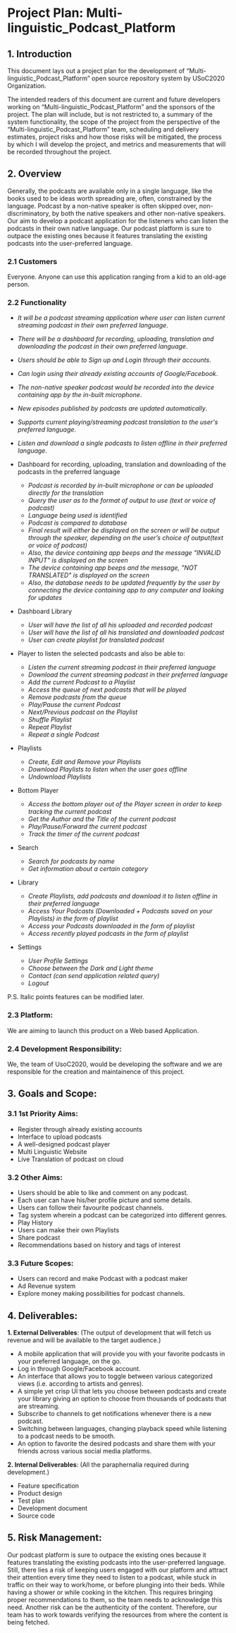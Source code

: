 # Project Plan: Multi-linguistic_Podcast_Platform

## 1. Introduction

This document lays out a project plan for the development of “Multi-linguistic_Podcast_Platform” open source repository system by USoC2020 Organization. 

The intended readers of this document are current and future developers working on “Multi-linguistic_Podcast_Platform” and the sponsors of the project. The plan will include, but is not restricted to, a summary of the system functionality, the scope of the project from the perspective of the “Multi-linguistic_Podcast_Platform” team, scheduling and delivery estimates, project risks and how those risks will be mitigated, the process by which I will develop the project, and metrics and measurements that will be recorded throughout the project.

## 2. Overview

Generally, the podcasts are available only in a single language, like the books used to be ideas worth spreading are, often, constrained by the language. Podcast by a non-native speaker is often skipped over, non-discriminatory, by both the native speakers and other non-native speakers. Our aim to develop a podcast application for the listeners who can listen the podcasts in their own 
native language. Our podcast platform is sure to outpace the existing ones because it features translating the existing podcasts into the user-preferred language.

### 2.1 Customers

Everyone. Anyone can use this application ranging from a kid to an old-age person.

### 2.2 Functionality

-   *It will be a podcast streaming application where user can listen current streaming podcast in their own
     preferred language*.

-   *There will be a dashboard for recording, uploading, translation and downloading the podcast in their own
     preferred language*.

-   *Users should be able to Sign up and Login through their accounts*.

-   *Can login using their already existing accounts of Google/Facebook*.

-   *The non-native speaker podcast would be recorded into the device containing app by the in-built
     microphone*.

-   *New episodes published by podcasts are updated automatically*.

-   *Supports current playing/streaming podcast translation to the user's preferred language*.

-   *Listen and download a single podcasts to listen offline in their preferred language*.


- Dashboard for recording, uploading, translation and downloading of the podcasts in the preferred language
    -   *Podcast is recorded by in-built microphone or can be uploaded directly for the translation*
    -   *Query the user as to the format of output to use (text or voice of podcast)*
    -   *Language being used is identified*
    -   *Podcast is compared to database*
    -   *Final result will either be displayed on the screen or will be output through the speaker, depending on the user’s choice      of output(text or voice of podcast)*
    -   *Also, the device containing app beeps and the message "INVALID INPUT" is displayed on the screen*
    -   *The device containing app beeps and the message, "NOT TRANSLATED" is displayed on the screen*
    -   *Also, the database needs to be updated frequently by the user by connecting the device containing app to any computer and      looking for updates*


- Dashboard Library
    -   *User will have the list of all his uploaded and recorded podcast*
    -   *User will have the list of all his translated and downloaded podcast*
    -   *User can create playlist for translated podcast*


- Player to listen the selected podcasts and also be able to:
    -	*Listen the current streaming podcast in their preferred language*
    -  	*Download the current streaming podcast in their preferred language*
    -	*Add the current Podcast to a Playlist*
    -	*Access the queue of next podcasts that will be played*
    -	*Remove podcasts from the queue*
    -	*Play/Pause the current Podcast*
    -	*Next/Previous podcast on the Playlist*
    -	*Shuffle Playlist*
    -	*Repeat Playlist*
    -	*Repeat a single Podcast*


- Playlists
    -	*Create, Edit and Remove your Playlists*
    -	*Download Playlists to listen when the user goes offline*
    -	*Undownload Playlists*


- Bottom Player
    -	*Access the bottom player out of the Player screen in order to keep tracking the current podcast*
    -	*Get the Author and the Title of the current podcast*
    -	*Play/Pause/Forward the current podcast*
    -	*Track the timer of the current podcast*


- Search
    -	*Search for podcasts by name*
    -	*Get information about a certain category*


- Library
    -	*Create Playlists, add podcasts and download it to listen offline in their preferred language*
    -	*Access Your Podcasts (Downloaded + Podcasts saved on your Playlists) in the form of playlist*
    -	*Access your Podcasts downloaded in the form of playlist*
    -	*Access recently played podcasts in the form of playlist*


- Settings
    -   *User Profile Settings*
    -   *Choose between the Dark and Light theme*
    -   *Contact (can send application related query)*
    -   *Logout*

P.S.  Italic points features can be modified later.

### 2.3 Platform:
We are aiming to launch this product on a Web based Application.

### 2.4 Development Responsibility:

We, the team of UsoC2020, would be developing the software and we are responsible for the creation and maintainence of this project.

## 3. Goals and Scope:

### 3.1 1st Priority Aims:
   - Register through already existing accounts
   - Interface to upload podcasts
   - A well-designed podcast player
   - Multi Linguistic Website
   - Live Translation of podcast on cloud

### 3.2 Other Aims:

   - Users should be able to like and comment on any podcast.
   - Each user can have his/her profile picture and some details.
   - Users can follow their favourite podcast channels.
   - Tag system wherein a podcast can be categorized into different genres.
   - Play History
   - Users can make their own Playlists
   - Share podcast
   - Recommendations based on history and tags of interest

###  3.3 Future Scopes:

   - Users can record and make Podcast with a podcast maker
   - Ad Revenue system
   - Explore money making possibilities for podcast channels.


## 4. Deliverables:

**1.	External Deliverables**: (The output of development that will fetch us revenue and will be available to the target audience.)
-	A mobile application that will provide you with your favorite podcasts in your preferred language, on the go.
-	Log in through Google/Facebook account.
-	An interface that allows you to toggle between various categorized views (i.e. according to artists and genres).
-	A simple yet crisp UI that lets you choose between podcasts and create your library giving an option to choose from thousands of podcasts that are streaming.
-	Subscribe to channels to get notifications whenever there is a new podcast.
-	Switching between languages, changing playback speed while listening to a podcast needs to be smooth.
-	An option to favorite the desired podcasts and share them with your friends across various social media platforms.

**2.	Internal Deliverables**: (All the paraphernalia required during development.)
-	Feature specification
-	Product design
-	Test plan
-	Development document
-	Source code

## 5. Risk Management:

Our podcast platform is sure to outpace the existing ones because it features translating the existing podcasts into the user-preferred language.
Still, there lies a risk of keeping users engaged with our platform and attract their attention every time they need to listen to a podcast, while stuck in traffic on their way to work/home, or before plunging into their beds. While having a shower or while cooking in the kitchen.
This requires bringing proper recommendations to them, so the team needs to acknowledge this need.
Another risk can be the authenticity of the content. Therefore, our team has to work towards verifying the resources from where the content is being fetched.
